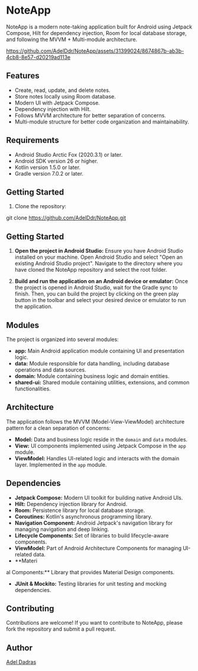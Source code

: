 # NoteApp

NoteApp is a modern note-taking application built for Android using Jetpack Compose, Hilt for dependency injection, Room for local database storage, and following the MVVM + Multi-module architecture.

https://github.com/AdelDdr/NoteApp/assets/31399024/8674867b-ab3b-4cb8-8e57-d20219ad113e

## Features

- Create, read, update, and delete notes.
- Store notes locally using Room database.
- Modern UI with Jetpack Compose.
- Dependency injection with Hilt.
- Follows MVVM architecture for better separation of concerns.
- Multi-module structure for better code organization and maintainability.

## Requirements

- Android Studio Arctic Fox (2020.3.1) or later.
- Android SDK version 26 or higher.
- Kotlin version 1.5.0 or later.
- Gradle version 7.0.2 or later.

## Getting Started

1. Clone the repository:

[//]: # (```bash)
    git clone https://github.com/AdelDdr/NoteApp.git
## Getting Started

1. **Open the project in Android Studio:** Ensure you have Android Studio installed on your machine. Open Android Studio and select "Open an existing Android Studio project". Navigate to the directory where you have cloned the NoteApp repository and select the root folder.

2. **Build and run the application on an Android device or emulator:** Once the project is opened in Android Studio, wait for the Gradle sync to finish. Then, you can build the project by clicking on the green play button in the toolbar and select your desired device or emulator to run the application.

## Modules

The project is organized into several modules:

- **app:** Main Android application module containing UI and presentation logic.
- **data:** Module responsible for data handling, including database operations and data sources.
- **domain:** Module containing business logic and domain entities.
- **shared-ui:** Shared module containing utilities, extensions, and common functionalities.

## Architecture

The application follows the MVVM (Model-View-ViewModel) architecture pattern for a clean separation of concerns:

- **Model:** Data and business logic reside in the `domain` and `data` modules.
- **View:** UI components implemented using Jetpack Compose in the `app` module.
- **ViewModel:** Handles UI-related logic and interacts with the domain layer. Implemented in the `app` module.

## Dependencies

- **Jetpack Compose:** Modern UI toolkit for building native Android UIs.
- **Hilt:** Dependency injection library for Android.
- **Room:** Persistence library for local database storage.
- **Coroutines:** Kotlin's asynchronous programming library.
- **Navigation Component:** Android Jetpack's navigation library for managing navigation and deep linking.
- **Lifecycle Components:** Set of libraries to build lifecycle-aware components.
- **ViewModel:** Part of Android Architecture Components for managing UI-related data.
- **Materi


al Components:** Library that provides Material Design components.
- **JUnit & Mockito:** Testing libraries for unit testing and mocking dependencies.

## Contributing

Contributions are welcome! If you want to contribute to NoteApp, please fork the repository and submit a pull request.


## Author

 [Adel Dadras](https://github.com/AdelDdr)

